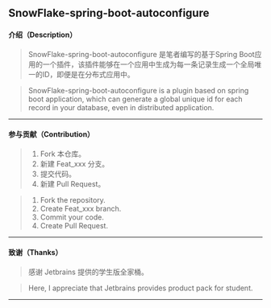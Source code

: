 ## SnowFlake-spring-boot-autoconfigure

#### 介绍（Description）

> SnowFlake-spring-boot-autoconfigure 是笔者编写的基于Spring Boot应用的一个插件，该插件能够在一个应用中生成为每一条记录生成一个全局唯一的ID，即便是在分布式应用中。

> SnowFlake-spring-boot-autoconfigure is a plugin based on spring boot application, which can generate a global unique id for each record in your database, even in distributed application.

***

#### 参与贡献（Contribution）

> 1.  Fork 本仓库。
> 2.  新建 Feat_xxx 分支。
> 3.  提交代码。
> 4.  新建 Pull Request。

> 1.  Fork the repository.
> 2.  Create Feat_xxx branch.
> 3.  Commit your code.
> 4.  Create Pull Request.

***

#### 致谢（Thanks）

> 感谢 Jetbrains 提供的学生版全家桶。

> Here, I appreciate that Jetbrains provides product pack for student.

***